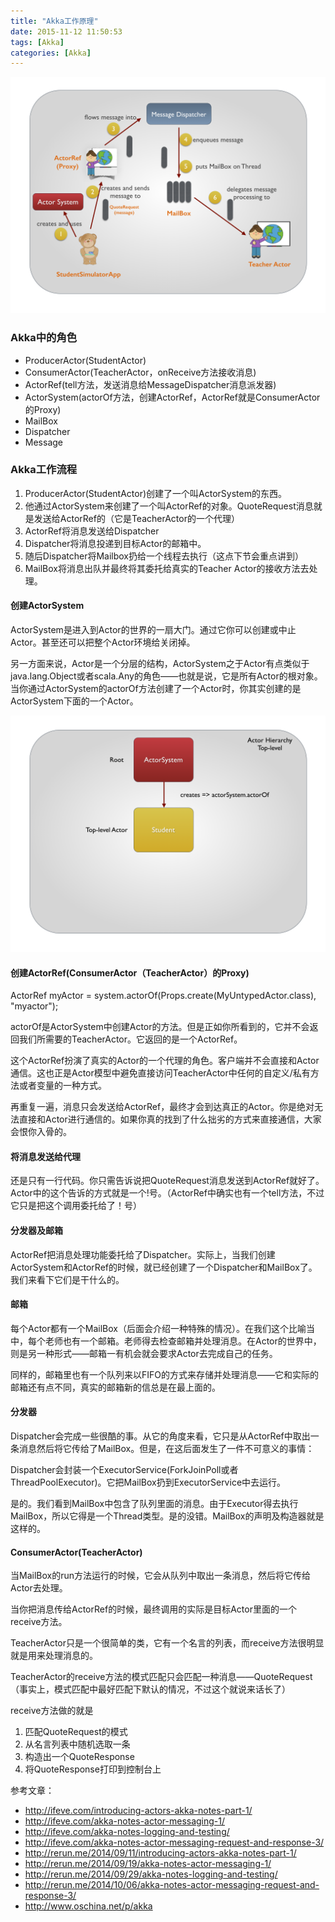 ```yaml
---
title: "Akka工作原理"
date: 2015-11-12 11:50:53
tags: [Akka]
categories: [Akka]
---
```


![Akka](https://raw.githubusercontent.com/arunma/blogimages/master/Akka1/TeacherRequestFlowSimulatedApp.png)

### Akka中的角色
- ProducerActor(StudentActor)
- ConsumerActor(TeacherActor，onReceive方法接收消息)
- ActorRef(tell方法，发送消息给MessageDispatcher消息派发器)
- ActorSystem(actorOf方法，创建ActorRef，ActorRef就是ConsumerActor的Proxy)
- MailBox
- Dispatcher
- Message

### Akka工作流程
1. ProducerActor(StudentActor)创建了一个叫ActorSystem的东西。
2. 他通过ActorSystem来创建了一个叫ActorRef的对象。QuoteRequest消息就是发送给ActorRef的（它是TeacherActor的一个代理）
3. ActorRef将消息发送给Dispatcher
4. Dispatcher将消息投递到目标Actor的邮箱中。
5. 随后Dispatcher将Mailbox扔给一个线程去执行（这点下节会重点讲到）
6. MailBox将消息出队并最终将其委托给真实的Teacher Actor的接收方法去处理。

#### 创建ActorSystem

ActorSystem是进入到Actor的世界的一扇大门。通过它你可以创建或中止Actor。甚至还可以把整个Actor环境给关闭掉。

另一方面来说，Actor是一个分层的结构，ActorSystem之于Actor有点类似于java.lang.Object或者scala.Any的角色——也就是说，它是所有Actor的根对象。当你通过ActorSystem的actorOf方法创建了一个Actor时，你其实创建的是ActorSystem下面的一个Actor。

![ActorSystem](https://raw.githubusercontent.com/arunma/blogimages/master/Akka1/ActorSystemActorCreation.png)

#### 创建ActorRef(ConsumerActor（TeacherActor）的Proxy)

ActorRef myActor = system.actorOf(Props.create(MyUntypedActor.class), "myactor");

actorOf是ActorSystem中创建Actor的方法。但是正如你所看到的，它并不会返回我们所需要的TeacherActor。它返回的是一个ActorRef。

这个ActorRef扮演了真实的Actor的一个代理的角色。客户端并不会直接和Actor通信。这也正是Actor模型中避免直接访问TeacherActor中任何的自定义/私有方法或者变量的一种方式。

再重复一遍，消息只会发送给ActorRef，最终才会到达真正的Actor。你是绝对无法直接和Actor进行通信的。如果你真的找到了什么拙劣的方式来直接通信，大家会恨你入骨的。

#### 将消息发送给代理

还是只有一行代码。你只需告诉说把QuoteRequest消息发送到ActorRef就好了。Actor中的这个告诉的方式就是一个!号。（ActorRef中确实也有一个tell方法，不过它只是把这个调用委托给了！号）

#### 分发器及邮箱

ActorRef把消息处理功能委托给了Dispatcher。实际上，当我们创建ActorSystem和ActorRef的时候，就已经创建了一个Dispatcher和MailBox了。我们来看下它们是干什么的。

#### 邮箱

每个Actor都有一个MailBox（后面会介绍一种特殊的情况）。在我们这个比喻当中，每个老师也有一个邮箱。老师得去检查邮箱并处理消息。在Actor的世界中，则是另一种形式——邮箱一有机会就会要求Actor去完成自己的任务。

同样的，邮箱里也有一个队列来以FIFO的方式来存储并处理消息——它和实际的邮箱还有点不同，真实的邮箱新的信总是在最上面的。

#### 分发器

Dispatcher会完成一些很酷的事。从它的角度来看，它只是从ActorRef中取出一条消息然后将它传给了MailBox。但是，在这后面发生了一件不可意义的事情：

Dispatcher会封装一个ExecutorService(ForkJoinPoll或者ThreadPoolExecutor)。它把MailBox扔到ExecutorService中去运行。

是的。我们看到MailBox中包含了队列里面的消息。由于Executor得去执行MailBox，所以它得是一个Thread类型。是的没错。MailBox的声明及构造器就是这样的。

#### ConsumerActor(TeacherActor)

当MailBox的run方法运行的时候，它会从队列中取出一条消息，然后将它传给Actor去处理。

当你把消息传给ActorRef的时候，最终调用的实际是目标Actor里面的一个receive方法。

TeacherActor只是一个很简单的类，它有一个名言的列表，而receive方法很明显就是用来处理消息的。

TeacherActor的receive方法的模式匹配只会匹配一种消息——QuoteRequest （事实上，模式匹配中最好匹配下默认的情况，不过这个就说来话长了）

receive方法做的就是

1. 匹配QuoteRequest的模式
2. 从名言列表中随机选取一条
3. 构造出一个QuoteResponse
4. 将QuoteResponse打印到控制台上

参考文章：

- http://ifeve.com/introducing-actors-akka-notes-part-1/
- http://ifeve.com/akka-notes-actor-messaging-1/
- http://ifeve.com/akka-notes-logging-and-testing/
- http://ifeve.com/akka-notes-actor-messaging-request-and-response-3/
- http://rerun.me/2014/09/11/introducing-actors-akka-notes-part-1/
- http://rerun.me/2014/09/19/akka-notes-actor-messaging-1/
- http://rerun.me/2014/09/29/akka-notes-logging-and-testing/
- http://rerun.me/2014/10/06/akka-notes-actor-messaging-request-and-response-3/
- http://www.oschina.net/p/akka
